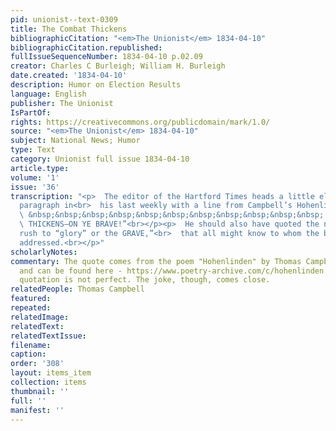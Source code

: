 ```yaml
---
pid: unionist--text-0309
title: The Combat Thickens
bibliographicCitation: "<em>The Unionist</em> 1834-04-10"
bibliographicCitation.republished: 
fullIssueSequenceNumber: 1834-04-10 p.02.09
creator: Charles C Burleigh; William H. Burleigh
date.created: '1834-04-10'
description: Humor on Election Results
language: English
publisher: The Unionist
IsPartOf: 
rights: https://creativecommons.org/publicdomain/mark/1.0/
source: "<em>The Unionist</em> 1834-04-10"
subject: National News; Humor
type: Text
category: Unionist full issue 1834-04-10
article.type: 
volume: '1'
issue: '36'
transcription: "<p>  The editor of the Hartford Times heads a little electioneering
  paragraph in<br>  his last weekly with a line from Campbell’s Hohenlinden—<br></p><p>
  \ &nbsp;&nbsp;&nbsp;&nbsp;&nbsp;&nbsp;&nbsp;&nbsp;&nbsp;&nbsp;&nbsp; “THE COMBAT<br>
  \ THICKENS—ON YE BRAVE!”<br></p><p>  He should also have quoted the next line—“Who
  rush to “glory” or the GRAVE,”<br>  that all might know to whom the battle cry was
  addressed.<br></p>"
scholarlyNotes: 
commentary: The quote comes from the poem "Hohenlinden" by Thomas Campbell (1777-1844),
  and can be found here - https://www.poetry-archive.com/c/hohenlinden.html . The
  quotation is not perfect. The joke, though, comes close.
relatedPeople: Thomas Campbell
featured: 
repeated: 
relatedImage: 
relatedText: 
relatedTextIssue: 
filename: 
caption: 
order: '308'
layout: items_item
collection: items
thumbnail: ''
full: ''
manifest: ''
---
```


